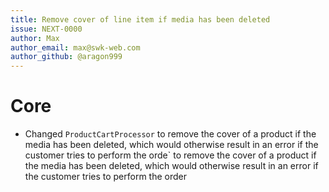 ```yaml
---
title: Remove cover of line item if media has been deleted
issue: NEXT-0000
author: Max
author_email: max@swk-web.com
author_github: @aragon999
---
```

# Core
* Changed `ProductCartProcessor` to remove the cover of a product if the media has been deleted, which would otherwise result in an error if the customer tries to perform the orde` to remove the cover of a product if the media has been deleted, which would otherwise result in an error if the customer tries to perform the order

